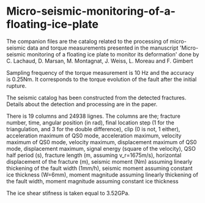 # Micro-seismic-monitoring-of-a-floating-ice-plate
The companion files are the catalog related to the processing of micro-seismic data and torque measurements presented in the manuscript 'Micro-seismic monitoring of a floating ice plate to monitor its deformation' done by C. Lachaud, D. Marsan, M. Montagnat, J. Weiss, L. Moreau and F. Gimbert

Sampling frequency of the torque measurement is 10 Hz and the accuracy is 0.25Nm. It corresponds to the torque evolution of the fault after the initial rupture. 

The seismic catalog has been constructed from the detected fractures. Details about the detection and processing are in the paper. 

There is 19 columns and 24938 lignes. The columns are the; fracture number, time, angular position (in rad), final location step (1 for the triangulation, and 3 for the double difference), clip (0 is not, 1 either), acceleration maximum of QS0 mode, acceleration maximum, velocity maximum of QS0 mode, velocity maximum, displacement maximum of QS0 mode, displacement maximum, signal energy (square of the velocity), QSO half period (s), fracture length (m, assuming v_r=1675m/s), horizontal displacement of the fracture (m), seismic moment (Nm) assuming linearly thickening of the fault width (1mm/h), seismic moment assuming constant ice thickness (W=6mm), moment magnitude assuming linearly thickening of the fault width, moment magnitude assuming constant ice thickness

The ice shear stifness is taken equal to 3.52GPa.
